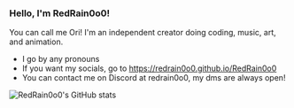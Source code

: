 ### Hello, I'm RedRain0o0!
You can call me Ori! I'm an independent creator doing coding, music, art, and animation.
- I go by any pronouns
- If you want my socials, go to https://redrain0o0.github.io/RedRain0o0
- You can contact me on Discord at redrain0o0, my dms are always open!


![RedRain0o0's GitHub stats](https://github-readme-stats.vercel.app/api?username=redrain0o0&show_icons=true&theme=swift)
